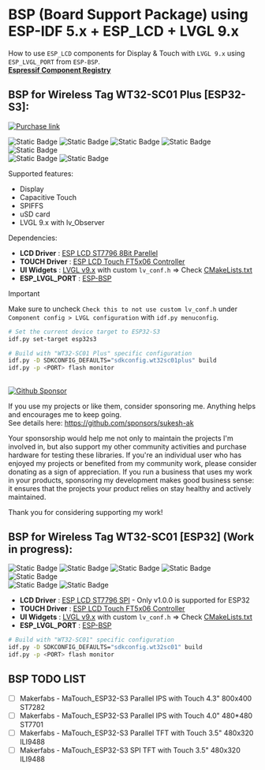 # BSP (Board Support Package) using ESP-IDF 5.x + ESP_LCD + LVGL 9.x
How to use `ESP_LCD` components for Display & Touch with `LVGL 9.x` using `ESP_LVGL_PORT` from `ESP-BSP`.  
**[Espressif Component Registry](https://components.espressif.com/)**


## BSP for Wireless Tag WT32-SC01 Plus [ESP32-S3]:  
[![Purchase link](https://img.shields.io/static/v1?label=Click%20here%20to%20Purchase&message=WT32-SC01%20PLUS&logo=alibabadotcom&color=00A226&style=for-the-badge)](https://bit.ly/wt32-sc01-plus) 

![Static Badge](https://img.shields.io/badge/DEVICE-WT32--SC01%20Plus-8A2BE2) ![Static Badge](https://img.shields.io/badge/MCU-ESP32--S3-8A2BE2) ![Static Badge](https://img.shields.io/badge/OS-FreeRTOS-orange) ![Static Badge](https://img.shields.io/badge/SDK-ESP--IDF%20v5.x-blue) ![Static Badge](https://img.shields.io/badge/UI%20WIDGETS-LVGL%209.x-green)  
![Static Badge](https://img.shields.io/badge/LCD%20Driver-ESP%20LCD%20ST7796%20[8Bit%20Parellel]-red)  ![Static Badge](https://img.shields.io/badge/TOUCH%20Driver-FT5x06-00FFFF) 


Supported features:
- Display
- Capacitive Touch
- SPIFFS
- uSD card
- LVGL 9.x with lv_Observer 

Dependencies:
- **LCD Driver** : [ESP LCD ST7796 8Bit Parellel](https://components.espressif.com/components/espressif/esp_lcd_st7796/versions/1.2.1?language=en)
- **TOUCH Driver** : [ESP LCD Touch FT5x06 Controller](https://components.espressif.com/components/espressif/esp_lcd_touch_ft5x06)  
- **UI Widgets** : [LVGL v9.x](https://components.espressif.com/components/lvgl/lvgl) with custom `lv_conf.h` => Check [CMakeLists.txt](CMakeLists.txt)  
- **ESP_LVGL_PORT** : [ESP-BSP](https://components.espressif.com/components/espressif/esp_lvgl_port) 

> [!IMPORTANT]  
> Make sure to uncheck `Check this to not use custom lv_conf.h` under `Component config > LVGL configuration` with `idf.py menuconfig`.

```bash
# Set the current device target to ESP32-S3
idf.py set-target esp32s3

# Build with "WT32-SC01 Plus" specific configuration
idf.py -D SDKCONFIG_DEFAULTS="sdkconfig.wt32sc01plus" build
idf.py -p <PORT> flash monitor
```


##
[![Github Sponsor](https://img.shields.io/badge/label-%E2%9D%A4-FF007F?style=for-the-badge&logo=github&label=CLICK%20HERE%20TO%20SPONSOR%20ME&labelColor=blue&color=FF007F
)](https://github.com/sponsors/sukesh-ak)    

If you use my projects or like them, consider sponsoring me. Anything helps and encourages me to keep going.  
See details here: https://github.com/sponsors/sukesh-ak  

Your sponsorship would help me not only to maintain the projects I'm involved in, but also support my other community activities and purchase hardware for testing these libraries. If you're an individual user who has enjoyed my projects or benefited from my community work, please consider donating as a sign of appreciation. If you run a business that uses my work in your products, sponsoring my development makes good business sense: it ensures that the projects your product relies on stay healthy and actively maintained.

Thank you for considering supporting my work!

## BSP for Wireless Tag WT32-SC01 [ESP32] (Work in progress):  
![Static Badge](https://img.shields.io/badge/DEVICE-WT32--SC01-8A2BE2) ![Static Badge](https://img.shields.io/badge/MCU-ESP32-8A2BE2) 
![Static Badge](https://img.shields.io/badge/OS-FreeRTOS-orange) ![Static Badge](https://img.shields.io/badge/SDK-ESP--IDF%20v5.x-blue) ![Static Badge](https://img.shields.io/badge/UI%20WIDGETS-LVGL%209.x-green)   
![Static Badge](https://img.shields.io/badge/LCD%20Driver-ESP%20LCD%20ST7796%20[SPI]-red) ![Static Badge](https://img.shields.io/badge/TOUCH%20Driver-FT5x06-00FFFF)
   

- **LCD Driver** : [ESP LCD ST7796 SPI](https://components.espressif.com/components/espressif/esp_lcd_st7796/versions/1.2.1?language=en) - Only v1.0.0 is supported for ESP32  
- **TOUCH Driver** : [ESP LCD Touch FT5x06 Controller](https://components.espressif.com/components/espressif/esp_lcd_touch_ft5x06)  
- **UI Widgets** : [LVGL v9.x](https://components.espressif.com/components/lvgl/lvgl) with custom `lv_conf.h` => Check [CMakeLists.txt](CMakeLists.txt)  
- **ESP_LVGL_PORT** : [ESP-BSP](https://components.espressif.com/components/espressif/esp_lvgl_port) 

```bash
# Build with "WT32-SC01" specific configuration
idf.py -D SDKCONFIG_DEFAULTS="sdkconfig.wt32sc01" build
idf.py -p <PORT> flash monitor
```
## BSP TODO LIST
- [ ] Makerfabs - MaTouch_ESP32-S3 Parallel IPS with Touch 4.3" 800x400 ST7282
- [ ] Makerfabs - MaTouch_ESP32-S3 Parallel IPS with Touch 4.0" 480*480 ST7701
- [ ] Makerfabs - MaTouch_ESP32-S3 Parallel TFT with Touch 3.5" 480x320 ILI9488
- [ ] Makerfabs - MaTouch_ESP32-S3 SPI TFT with Touch 3.5" 480x320 ILI9488

